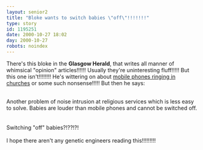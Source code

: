 ```yaml
---
layout: senior2
title: "Bloke wants to switch babies \"off\"!!!!!!!"
type: story
id: 1195251
date: 2000-10-27 18:02
day: 2000-10-27
robots: noindex
---
```

There's this bloke in the <b>Glasgow Herald</b>, that writes all manner of whimsical "opinion" articles!!!!!! Usually they're uninteresting fluff!!!!! But this one isn't!!!!!!!! He's wittering on about <a href="http://www.theherald.co.uk/opinion/lamont/archive/27-10-19100-21-20-22.html">mobile phones ringing in churches</a> or some such nonsense!!!!! But then he says:<br/> <br/><div class="quote">Another problem of noise intrusion at religious services which is less easy to solve. Babies are louder than mobile phones and cannot be switched off.</div> <br/> <br/>Switching "off" babies?!??!?! <br/> <br/>I hope there aren't any genetic engineers reading this!!!!!!!!!
